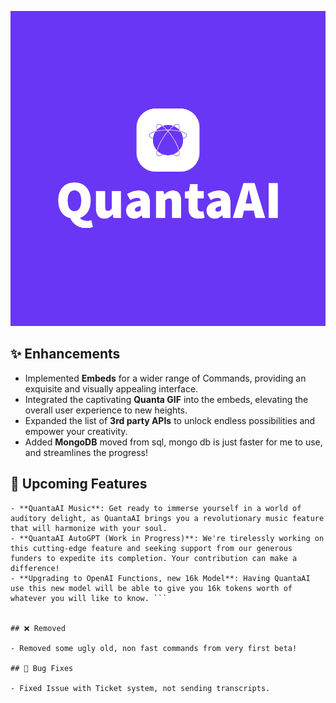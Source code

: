 
![Quanta Image](/images/quantaai/png/logo-color.png)



## ✨ Enhancements

- Implemented **Embeds** for a wider range of Commands, providing an exquisite and visually appealing interface.
- Integrated the captivating **Quanta GIF** into the embeds, elevating the overall user experience to new heights.
- Expanded the list of **3rd party APIs** to unlock endless possibilities and empower your creativity.
- Added **MongoDB** moved from sql, mongo db is just faster for me to use, and streamlines the progress!

## 🚀 Upcoming Features

```- **QuantaAI API**: Prepare to be amazed as we introduce an exciting new addition that allows developers to seamlessly integrate QuantaAI into their own applications.
- **QuantaAI Music**: Get ready to immerse yourself in a world of auditory delight, as QuantaAI brings you a revolutionary music feature that will harmonize with your soul.
- **QuantaAI AutoGPT (Work in Progress)**: We're tirelessly working on this cutting-edge feature and seeking support from our generous funders to expedite its completion. Your contribution can make a difference!
- **Upgrading to OpenAI Functions, new 16k Model**: Having QuantaAI use this new model will be able to give you 16k tokens worth of whatever you will like to know. ```


## ❌ Removed

- Removed some ugly old, non fast commands from very first beta!

## 🐞 Bug Fixes

- Fixed Issue with Ticket system, not sending transcripts. 